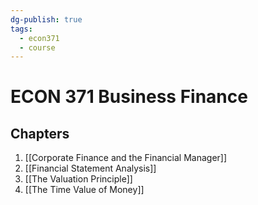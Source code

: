 ```yaml
---
dg-publish: true
tags:
  - econ371
  - course
---
```

# ECON 371 Business Finance
## Chapters
1. [[Corporate Finance and the Financial Manager]]
2. [[Financial Statement Analysis]]
3. [[The Valuation Principle]]
4. [[The Time Value of Money]]